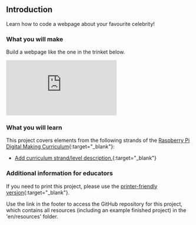 ## Introduction

Learn how to code a webpage about your favourite celebrity!

### What you will make

Build a webpage like the one in the trinket below.

<div class="trinket">
  <iframe src="https://trinket.io/embed/html/4222be8f1f?outputOnly=true&start=result" frameborder="0" marginwidth="0" marginheight="0" allowfullscreen>
  </iframe>
</div>

### What you will learn

This project covers elements from the following strands of the [Raspberry Pi Digital Making Curriculum](http://rpf.io/curriculum){:target="_blank"}:

+ [Add curriculum strand/level description.](https://www.raspberrypi.org/curriculum/strand/level){:target="_blank"}

### Additional information for educators

If you need to print this project, please use the [printer-friendly version](https://projects.raspberrypi.org/en/projects/project-name/print){:target="_blank"}.

Use the link in the footer to access the GitHub repository for this project, which contains all resources (including an example finished project) in the 'en/resources' folder.

